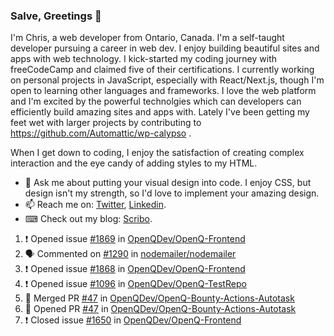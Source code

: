 ### Salve, Greetings 👋

I'm Chris, a web developer from Ontario, Canada. I'm a self-taught developer pursuing a career in web dev. I enjoy building beautiful sites and apps with web technology.
I kick-started my coding journey with freeCodeCamp and claimed five of their certifications.  I currently working on personal projects in JavaScript, especially with React/Next.js, though I'm open to learning other languages and frameworks. I love the web platform and I'm excited by the powerful technolgies which can developers can efficiently build amazing sites and apps with. Lately I've been getting my feet wet with larger projects by contributing to https://github.com/Automattic/wp-calypso .

When I get down to coding, I enjoy the satisfaction of creating complex interaction and the eye candy of adding styles to my HTML. 

- 💬 Ask me about putting your visual design into code. I enjoy CSS, but design isn't my strength, so I'd love to implement your amazing design.
- 📫 Reach me on: [Twitter](https://twitter.com/Christo28120856), [Linkedin](https://www.linkedin.com/in/christopher-stevers-07b9a5204/).
- ⌨ Check out my blog: [Scribo](https://christopherstevers.cf).
<!--
**Christopher-Stevers/Christopher-Stevers** is a ✨ _special_ ✨ repository because its `README.md` (this file) appears on your GitHub profile.

Here are some ideas to get you started:

- 🔭 I’m currently working on ...
- 🌱 I’m currently learning ...
- 👯 I’m looking to collaborate on ...
- 🤔 I’m looking for help with ...
- 😄 Pronouns: ...
- ⚡ Fun fact: ...
-->

<!--START_SECTION:activity-->
1. ❗️ Opened issue [#1869](https://github.com/OpenQDev/OpenQ-Frontend/issues/1869) in [OpenQDev/OpenQ-Frontend](https://github.com/OpenQDev/OpenQ-Frontend)
2. 🗣 Commented on [#1290](https://github.com/nodemailer/nodemailer/issues/1290) in [nodemailer/nodemailer](https://github.com/nodemailer/nodemailer)
3. ❗️ Opened issue [#1868](https://github.com/OpenQDev/OpenQ-Frontend/issues/1868) in [OpenQDev/OpenQ-Frontend](https://github.com/OpenQDev/OpenQ-Frontend)
4. ❗️ Opened issue [#1096](https://github.com/OpenQDev/OpenQ-TestRepo/issues/1096) in [OpenQDev/OpenQ-TestRepo](https://github.com/OpenQDev/OpenQ-TestRepo)
5. 🎉 Merged PR [#47](https://github.com/OpenQDev/OpenQ-Bounty-Actions-Autotask/pull/47) in [OpenQDev/OpenQ-Bounty-Actions-Autotask](https://github.com/OpenQDev/OpenQ-Bounty-Actions-Autotask)
6. 💪 Opened PR [#47](https://github.com/OpenQDev/OpenQ-Bounty-Actions-Autotask/pull/47) in [OpenQDev/OpenQ-Bounty-Actions-Autotask](https://github.com/OpenQDev/OpenQ-Bounty-Actions-Autotask)
7. ❗️ Closed issue [#1650](https://github.com/OpenQDev/OpenQ-Frontend/issues/1650) in [OpenQDev/OpenQ-Frontend](https://github.com/OpenQDev/OpenQ-Frontend)
<!--END_SECTION:activity-->
